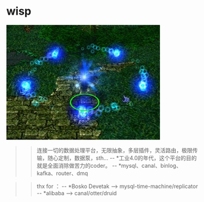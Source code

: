 # wisp
![Image text](https://raw.githubusercontent.com/warlock-china/img/8a528938dc9fdc3bed376dd03753c02f02902f0c/wisp.jpg)

>> 连接一切的数据处理平台，无限抽象，多层插件，灵活路由，极限传输，随心定制，数据泵，sth...
-- *工业4.0的年代，这个平台的目的就是全面消除做苦力的coder。
-- *mysql、canal、binlog、kafka、router、dmq


>> thx for ：
-- *Bosko Devetak --> mysql-time-machine/replicator
-- *alibaba --> canal/otter/druid
